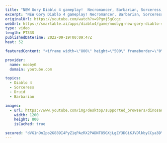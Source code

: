 ```yaml
---
title: "NEW Gory Diablo 4 gameplay!  Necromancer, Barbarian, Sorceress, and Druid! #shorts #diablo4 #diablo"
excerpt: "NEW Gory Diablo 4 gameplay! Necromancer, Barbarian, Sorceress, and Druid! #shorts #diablo4 #diablo Please subscribe for ..."
originalUrl: https://youtube.com/watch?v=9Pgmj5gCcgc
webUrl: https://smartable.ai/apps/diablo4/game/noobyg-new-gory-diablo-4-gameplay-necromancer-barbarian-sorceress-and-druid-shorts-diablo4-diablo/
type: video
length: PT33S
publishedDateTime: 2022-09-19T00:09:47Z
heat: 52

featuredContent: "<iframe width=\"800\" height=\"500\" frameborder=\"0\" src=\"https://www.youtube.com/embed/9Pgmj5gCcgc\" allow=\"accelerometer; autoplay; encrypted-media; gyroscope; picture-in-picture\" allowfullscreen></iframe>"

provider:
  name: noobyG
  domain: youtube.com

topics:
  - Diablo 4
  - Sorceress
  - Druid
  - Barbarian

images:
  - url: https://www.youtube.com/img/desktop/supported_browsers/dinosaur.png
    width: 1200
    height: 800
    isCached: true

secured: "dVG1nOnIpo2G889I4PyZ1qPAzRX2PADNT85GXjLgZY3DGiKJVDlkbyCCya3DYZNs36HBjMisai0TKzMfEEIP+USrRD82ivIRlvRCR/0fBWhe1HCq+/A9Yj2UYnwuy/inZbztmC3TX3IJ++peSVFX2F0nnajPdZw94G1pN+UIbA8L39Rl0Op8+cTLPJBtmrWh5/lrBpd7KeEx0z9lNnnEoZKekLoP+WpfylSEg08lOAPsf2cGHQNT7V2VmGu5IPhmbOY2ZMFthzyb/3XAC8I4nBAwSMeOGPedBNQvI87LAccFdXovEbxqibBjJjWflHDCRjxwphzf8k1IE8eUyvMo6KmJY5TpoQihfmLOUIbK0caEODMov4T3asnlEj0qFu2TASPJtoV6Wpqq1DAyiqDDWKHi0c2CqUSVKTK0m1me9KA=;R9xqNyOqClEnts32jpEGqQ=="
---
```


